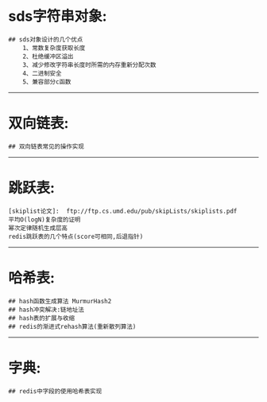 
# sds字符串对象:
    ## sds对象设计的几个优点
        1、常数复杂度获取长度
        2、杜绝缓冲区溢出
        3、减少修改字符串长度时所需的内存重新分配次数
        4、二进制安全
        5、兼容部分c函数
***
# 双向链表:
    ## 双向链表常见的操作实现
***
# 跳跃表:
    [skiplist论文]:  ftp://ftp.cs.umd.edu/pub/skipLists/skiplists.pdf
    平均O(logN)复杂度的证明 
    幂次定律随机生成层高
    redis跳跃表的几个特点(score可相同,后退指针)
***
# 哈希表:
    ## hash函数生成算法 MurmurHash2
    ## hash冲突解决:链地址法
    ## hash表的扩展与收缩
    ## redis的渐进式rehash算法(重新散列算法)
***
# 字典:
    ## redis中字段的使用哈希表实现
